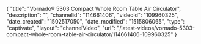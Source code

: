 {
    "title": "Vornado&reg; 5303 Compact Whole Room Table Air Circulator",
    "description": "",
    "channelid": "114661406",
    "videoid": "109960325",
    "date_created": "1502517050",
    "date_modified": "1515806065",
    "type": "captivate",
    "layout": "channelVideo",
    "url": "\/latest-videos\/vornado-5303-compact-whole-room-table-air-circulator\/114661406-109960325"
}